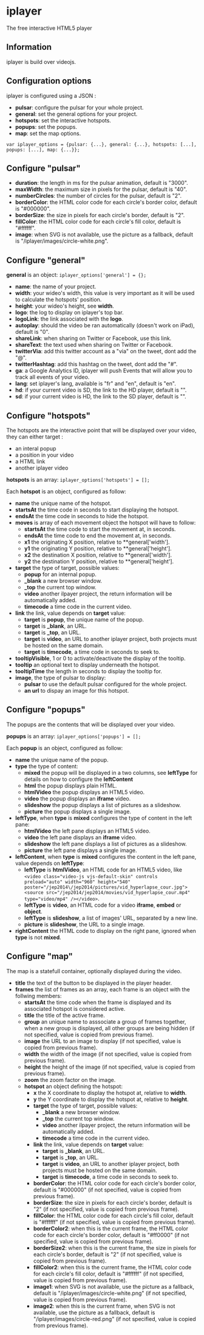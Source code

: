 iplayer
=======

The free interactive HTML5 player

Information
--------------------------------------
iplayer is build over videojs.


Configuration options
--------------------------------------

iplayer is configured using a JSON :

- **pulsar**: configure the pulsar for your whole project.
- **general**: set the general options for your project.
- **hotspots**: set the interactive hotspots.
- **popups**: set the popups.
- **map**: set the map options.

`var iplayer_options = {pulsar: {...}, general: {...}, hotspots: [...], popups: [...], map: {...}};`

Configure "pulsar"
--------------------------------------

- **duration**: the length in ms for the pulsar animation, default is "3000".
- **maxWidth**: the maximum size in pixels for the pulsar, default is "40".
- **numberCircles**: the number of circles for the pulsar, default is "2".
- **borderColor**: the HTML color code for each circle's border color, default is "#000000".
- **borderSize**: the size in pixels for each circle's border, default is "2".
- **fillColor**: the HTML color code for each circle's fill color, default is "#ffffff".
- **image**: when SVG is not available, use the picture as a fallback, default is "/iplayer/images/circle-white.png".


Configure "general"
--------------------------------------

**general** is an object: `iplayer_options['general'] = {};`

- **name**: the name of your project.
- **width**: your wideo's width, this value is very important as it will be used to calculate the hotspots' position.
- **height**: your wideo's height, see **width**.
- **logo**: the log to display on iplayer's top bar.
- **logoLink**: the link associated with the **logo**.
- **autoplay**: should the video be ran automatically (doesn't work on iPad), default is "0".
- **shareLink**: when sharing on Twitter or Facebook, use this link. 
- **shareText**: the text used when sharing on Twitter or Facebook.
- **twitterVia**: add this twitter account as a "via" on the tweet, dont add the "@".
- **twitterHashtag**: add this hashtag on the tweet, dont add the "#".
- **ga**: a Google Analytics ID, iplayer will push Events that will allow you to track all events of your video.
- **lang**: set iplayer's lang, available is "fr" and "en", default is "en". 
- **hd**: if your current video is SD, the link to the HD player, default is "".
- **sd**: if your current video is HD, the link to the SD player, default is "".

Configure "hotspots"
--------------------------------------

The hotspots are the interactive point that will be displayed over your video, they can either target :
- an interal popup
- a position in your video
- a HTML link
- another iplayer video

**hotspots** is an array: `iplayer_options['hotspots'] = [];`

Each **hotspot** is an object, configured as follow:

- **name** the unique name of the hotspot.
- **startsAt** the time code in seconds to start displaying the hotspot.
- **endsAt** the time code in seconds to hide the hotspot.
- **moves** is array of each movement object the hotspot will have to follow:
	- **startsAt** the time code to start the movement at, in seconds.
	- **endsAt** the time code to end the movement at, in seconds.
	- **x1** the originating X position, relative to **general['width'].
	- **y1** the originating Y position, relative to **general['height'].
	- **x2** the destination X position, relative to **general['width'].
	- **y2** the destination Y position, relative to **general['height'].
- **target** the type of target, possible values:
	- **popup** for an internal popup.
	- **_blank** a new browser window.
	- **_top** the current top window.
	- **video** another ilpayer project, the return information will be automatically added.
	- **timecode** a time code in the current video.
- **link** the link, value depends on **target** value:
	- **target** is **popup**, the unique name of the popup.
	- **target** is **_blank**, an URL.
	- **target** is **_top**, an URL.
	- **target** is **video**, an URL to another iplayer project, both projects must be hosted on the same domain.
	- **target** is **timecode**, a time code in seconds to seek to.
- **tooltipVisible**, 1 or 0 to activate/deactivate the display of the tooltip.
- **tooltip** an optional text to display underneath the hotspot.
- **tooltipTime** the length in seconds to display the tooltip for.
- **image**, the type of pulsar to display:
	- **pulsar** to use the default pulsar configured for the whole project.
	- **an url** to dispay an image for this hotspot.

Configure "popups"
--------------------------------------

The popups are the contents that will be displayed over your video.

**popups** is an array: `iplayer_options['popups'] = [];`

Each **popup** is an object, configured as follow:

- **name** the unique name of the popup.
- **type** the type of content:
	- **mixed** the popup will be displayed in a two columns, see **leftType** for details on how to configure the **leftContent**
	- **html** the popup displays plain HTML.
	- **htmlVideo** the popup displays an HTML5 video.
	- **video** the popup displays an **iframe** video.
	- **slideshow** the popup displays a list of pictures as a slideshow.
	- **picture** the popup displays a single image.
- **leftType**, when **type** is **mixed** configures the type of content in the left pane:
	- **htmlVideo** the left pane displays an HTML5 video.
	- **video** the left pane displays an **iframe** video.
	- **slideshow** the left pane displays a list of pictures as a slideshow.
	- **picture** the left pane displays a single image.
- **leftContent**, when **type** is **mixed** configures the content in the left pane, value depends on **leftType**:
	- **leftType** is **htmlVideo**, an HTML code for an HTML5 video, like `<video class="video-js vjs-default-skin" controls preload="auto" width="960" height="540" poster="/jep2014\/jep2014/pictures/vid_hyperlapse_cour.jpg"><source src="/jep2014/jep2014/movies/vid_hyperlapse_cour.mp4" type="video/mp4" /></video>`.
	- **leftType** is **video**, an HTML code for a video **iframe**, **embed** or **object**.
	- **leftType** is **slideshow**, a list of images' URL, separated by a new line.
	- **picture** is **slideshow**, the URL to a single image.
- **rightContent** the HTML code to display on the right pane, ignored when **type** is not **mixed**.

Configure "map"
--------------------------------------

The map is a statefull container, optionally displayed during the video.

- **title** the text of the button to be displayed in the player header.
- **frames** the list of frames as an array, each frame is an object with the follwing members:
	- **startsAt** the time code when the frame is displayed and its associated hotspot is considered active.
	- **title** the title of the active frame.
	- **group** an unique name to asssociate a group of frames together, when a new group is displayed, all other groups are being hidden (if not specified, value is copied from previous frame).
	- **image** the URL to an image to display (if not specified, value is copied from previous frame).
	- **width** the width of the image (if not specified, value is copied from previous frame).
	- **height** the height of the image (if not specified, value is copied from previous frame).
	- **zoom** the zoom factor on the image.
	- **hotspot** an object defining the hotspot:
		- **x** the X coordinate to display the hotspot at, relative to **width**.
		- **y** the Y coordinate to display the hotspot at, relative to **height**.
		- **target** the type of target, possible values:
			- **_blank** a new browser window.
			- **_top** the current top window.
			- **video** another ilpayer project, the return information will be automatically added.
			- **timecode** a time code in the current video.
		- **link** the link, value depends on **target** value:
			- **target** is **_blank**, an URL.
			- **target** is **_top**, an URL.
			- **target** is **video**, an URL to another iplayer project, both projects must be hosted on the same domain.
			- **target** is **timecode**, a time code in seconds to seek to.
		- **borderColor**: the HTML color code for each circle's border color, default is "#000000" (if not specified, value is copied from previous frame).
		- **borderSize**: the size in pixels for each circle's border, default is "2" (if not specified, value is copied from previous frame).
		- **fillColor**: the HTML color code for each circle's fill color, default is "#ffffff" (if not specified, value is copied from previous frame).
		- **borderColor2**: when this is the current frame, the HTML color code for each circle's border color, default is "#ff0000" (if not specified, value is copied from previous frame).
		- **borderSize2**: when this is the current frame, the size in pixels for each circle's border, default is "2" (if not specified, value is copied from previous frame).
		- **fillColor2**: when this is the current frame, the HTML color code for each circle's fill color, default is "#ffffff" (if not specified, value is copied from previous frame).
		- **image1**: when SVG is not available, use the picture as a fallback, default is "/iplayer/images/circle-white.png" (if not specified, value is copied from previous frame).
		- **image2**: when this is the current frame, when SVG is not available, use the picture as a fallback, default is "/iplayer/images/circle-red.png" (if not specified, value is copied from previous frame).
